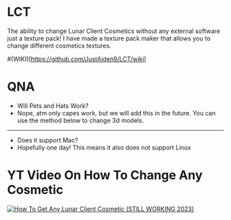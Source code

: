 # LCT
The ability to change Lunar Client Cosmetics without any external software just a texture pack!
I have made a texture pack maker that allows you to change different cosmetics textures.

#(WIKI)[https://github.com/JustAiden9/LCT/wiki]

# QNA
- Will Pets and Hats Work?
- Nope, atm only capes work, but we will add this in the future. You can use the method below to change 3d models.
- ------------
- Does it support Mac?
- Hopefully one day! This means it also does not support Linux
  
# YT Video On How To Change Any Cosmetic
[![How To Get Any Lunar Client Cosmetic (STILL WORKING 2023)](https://media.discordapp.net/attachments/948341972245049385/1173450451807637504/New_Project_7.png?ex=6563ffe5&is=65518ae5&hm=ffe421f87928a6ddd63515d7f21d6e5f4ce5f9182d9d4f7fee914f24f3837d2d&=&width=1073&height=604)](https://youtu.be/AUErp-Wi7KY?si=fGGt61XmBliBAiHj "How To Get Any Lunar Client Cosmetic (STILL WORKING 2023)")
